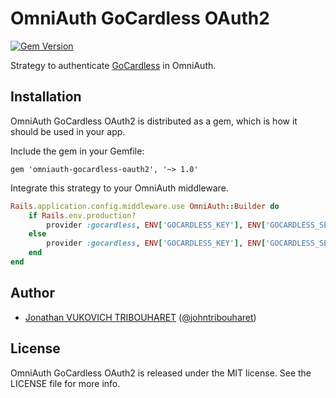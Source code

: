 # OmniAuth GoCardless OAuth2

[![Gem Version](https://badge.fury.io/rb/omniauth-gocardless-oauth2.svg)](http://badge.fury.io/rb/omniauth-gocardless-oauth2)

Strategy to authenticate [GoCardless](https://www.gocardless.com) in OmniAuth.

## Installation

OmniAuth GoCardless OAuth2 is distributed as a gem, which is how it should be used in your app.

Include the gem in your Gemfile:

    gem 'omniauth-gocardless-oauth2', '~> 1.0'

Integrate this strategy to your OmniAuth middleware.

```ruby
Rails.application.config.middleware.use OmniAuth::Builder do
	if Rails.env.production?
		provider :gocardless, ENV['GOCARDLESS_KEY'], ENV['GOCARDLESS_SECRET'], scope: 'read_only', initial_view: 'login'
	else
		provider :gocardless, ENV['GOCARDLESS_KEY'], ENV['GOCARDLESS_SECRET'], scope: 'read_only', initial_view: 'login', client_options: { site: "https://connect-sandbox.gocardless.com" }
	end
end
```

## Author

- [Jonathan VUKOVICH TRIBOUHARET](https://github.com/jonathantribouharet) ([@johntribouharet](https://twitter.com/johnvuko))

## License

OmniAuth GoCardless OAuth2 is released under the MIT license. See the LICENSE file for more info.

